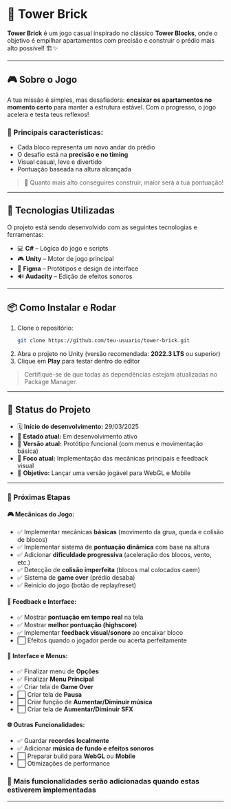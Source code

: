 # 🧱 Tower Brick

**Tower Brick** é um jogo casual inspirado no clássico **Tower Blocks**, onde o objetivo é empilhar apartamentos com precisão e construir o prédio mais alto possível! 🏗️✨

---

## 🎮 Sobre o Jogo

A tua missão é simples, mas desafiadora: **encaixar os apartamentos no momento certo** para manter a estrutura estável. Com o progresso, o jogo acelera e testa teus reflexos!

### 🔹 Principais características:
- Cada bloco representa um novo andar do prédio  
- O desafio está na **precisão e no timing**  
- Visual casual, leve e divertido  
- Pontuação baseada na altura alcançada

> 🧱 Quanto mais alto conseguires construir, maior será a tua pontuação!

---

## 🚀 Tecnologias Utilizadas

O projeto está sendo desenvolvido com as seguintes tecnologias e ferramentas:

- 💻 **C#** – Lógica do jogo e scripts  
- 🎮 **Unity** – Motor de jogo principal  
- 🎨 **Figma** – Protótipos e design de interface  
- 🔊 **Audacity** – Edição de efeitos sonoros  

---

## 📦 Como Instalar e Rodar

1. Clone o repositório:
   ```bash
   git clone https://github.com/teu-usuario/tower-brick.git
   ```
2. Abra o projeto no Unity (versão recomendada: **2022.3 LTS** ou superior)  
3. Clique em **Play** para testar dentro do editor

> Certifique-se de que todas as dependências estejam atualizadas no Package Manager.

---

## 📅 Status do Projeto

- 🗓️ **Início do desenvolvimento:** 29/03/2025  
- 🧱 **Estado atual:** Em desenvolvimento ativo  
- 🔁 **Versão atual:** Protótipo funcional (com menus e movimentação básica)  
- 🧪 **Foco atual:** Implementação das mecânicas principais e feedback visual  
- 🎯 **Objetivo:** Lançar uma versão jogável para WebGL e Mobile

---

### 🔨 Próximas Etapas

#### 🎮 Mecânicas do Jogo:
- ✅ Implementar mecânicas **básicas** (movimento da grua, queda e colisão de blocos)  
- ✅ Implementar sistema de **pontuação dinâmica** com base na altura  
- ✅ Adicionar **dificuldade progressiva** (aceleração dos blocos, vento, etc.)  
- ✅ Detecção de **colisão imperfeita** (blocos mal colocados caem)  
- ✅ Sistema de **game over** (prédio desaba)  
- ✅ Reinício do jogo (botão de replay/reset)  

#### 🧠 Feedback e Interface:
- ✅ Mostrar **pontuação em tempo real** na tela  
- ✅ Mostrar **melhor pontuação (highscore)**  
- ✅ Implementar **feedback visual/sonoro** ao encaixar bloco  
- ⬜ Efeitos quando o jogador perde ou acerta perfeitamente  

#### 📱 Interface e Menus:
- ✅ Finalizar menu de **Opções**  
- ✅ Finalizar **Menu Principal**  
- ✅ Criar tela de **Game Over**  
- ⬜ Criar tela de **Pausa**  
- ⬜ Criar função de **Aumentar/Diminuir música**  
- ⬜ Criar tela de **Aumentar/Diminuir SFX**  

#### 🌐 Outras Funcionalidades:
- ✅ Guardar **recordes localmente**  
- ✅ Adicionar **música de fundo e efeitos sonoros**  
- ⬜ Preparar build para **WebGL** ou **Mobile**  
- ⬜ Otimizações de performance  


### 🔨 Mais funcionalidades serão adicionadas quando estas estiverem implementadas

---